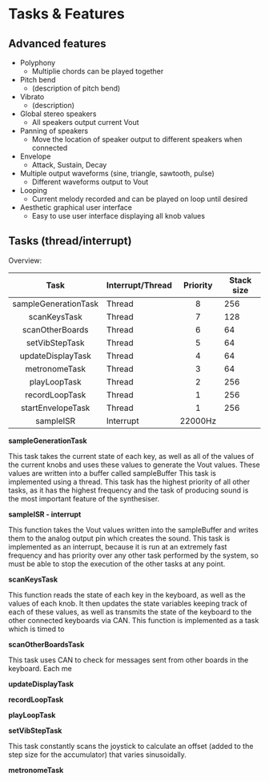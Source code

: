 # Tasks & Features

## Advanced features 

- Polyphony
  - Multiplie chords can be played together   
- Pitch bend
  - (description of pitch bend)   
- Vibrato
  - (description)   
- Global stereo speakers
  - All speakers output current Vout
- Panning of speakers
  - Move the location of speaker output to different speakers when connected 
- Envelope
  - Attack, Sustain, Decay 
- Multiple output waveforms (sine, triangle, sawtooth, pulse)
  - Different waveforms output to Vout 
- Looping
  - Current melody recorded and can be played on loop until desired 
- Aesthetic graphical user interface
  - Easy to use user interface displaying all knob values 

## Tasks (thread/interrupt)

Overview: 

|         Task         | Interrupt/Thread | Priority | Stack size |
|:--------------------:|------------------|:--------:|------------|
| sampleGenerationTask | Thread           |     8    | 256        |
|     scanKeysTask     | Thread           |     7    | 128        |
| scanOtherBoards      | Thread           | 6        | 64         |
| setVibStepTask       | Thread           | 5        | 64         |
|   updateDisplayTask  | Thread           |     4    | 64         |
| metronomeTask        | Thread           | 3        | 64         |
| playLoopTask         | Thread           | 2        | 256        |
|    recordLoopTask    | Thread           |     1    | 256        |
| startEnvelopeTask    | Thread           | 1        | 256        |
|       sampleISR      | Interrupt        |  22000Hz |            |

******sampleGenerationTask******

This task takes the current state of each key, as well as all of the values of the current knobs and uses these values to generate the Vout values. These values are written into a buffer called sampleBuffer This task is implemented using a thread. This task has the highest priority of all other tasks, as it has the highest frequency and the task of producing sound is the most important feature of the synthesiser.

********sampleISR - interrupt********

This function takes the Vout values written into the sampleBuffer and writes them to the analog output pin which creates the sound. This task is implemented as an interrupt, because it is run at an extremely fast frequency and has priority over any other task performed by the system, so must be able to stop the execution of the other tasks at any point.

************************scanKeysTask************************

This function reads the state of each key in the keyboard, as well as the values of each knob. It then updates the state variables keeping track of each of these values, as well as transmits the state of the keyboard to the other connected keyboards via CAN. This function is implemented as a task which is timed to 

******scanOtherBoardsTask******

This task uses CAN to check for messages sent from other boards in the keyboard. Each me

**************************updateDisplayTask**************************


**************************recordLoopTask**************************


**************************playLoopTask**************************

**************************setVibStepTask**************************

This task constantly scans the joystick to calculate an offset (added to the step size for the accumulator) that varies sinusoidally.

**************************metronomeTask**************************
